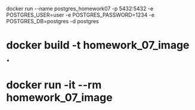 
docker run --name postgres_homework07 -p 5432:5432 -e POSTGRES_USER=user -e POSTGRES_PASSWORD=1234 -e POSTGRES_DB=postgres -d postgres

# docker build -t homework_07_image .
# docker run -it --rm homework_07_image
